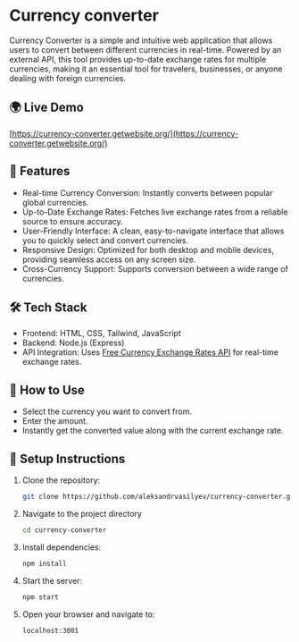 # Currency converter

Currency Converter is a simple and intuitive web application that allows users to convert between different currencies in real-time. Powered by an external API, this tool provides up-to-date exchange rates for multiple currencies, making it an essential tool for travelers, businesses, or anyone dealing with foreign currencies.

## 🌍 Live Demo

[https://currency-converter.getwebsite.org/](https://currency-converter.getwebsite.org/)

## 🌟 Features

- Real-time Currency Conversion: Instantly converts between popular global currencies.
- Up-to-Date Exchange Rates: Fetches live exchange rates from a reliable source to ensure accuracy.
- User-Friendly Interface: A clean, easy-to-navigate interface that allows you to quickly select and convert currencies.
- Responsive Design: Optimized for both desktop and mobile devices, providing seamless access on any screen size.
- Cross-Currency Support: Supports conversion between a wide range of currencies.

## 🛠️ Tech Stack

- Frontend: HTML, CSS, Tailwind, JavaScript
- Backend: Node.js (Express)
- API Integration: Uses [Free Currency Exchange Rates API](https://github.com/fawazahmed0/exchange-api) for real-time exchange rates.

## 🚀 How to Use

- Select the currency you want to convert from.
- Enter the amount.
- Instantly get the converted value along with the current exchange rate.

## 🔧 Setup Instructions

1. Clone the repository:

   ```bash
   git clone https://github.com/aleksandrvasilyev/currency-converter.git
   ```

2. Navigate to the project directory

    ```bash
    cd currency-converter
    ```

3. Install dependencies:

    ```bash
    npm install
    ```

4. Start the server:

    ```bash
    npm start
    ```

5. Open your browser and navigate to:

    ```bash
    localhost:3001
    ```
